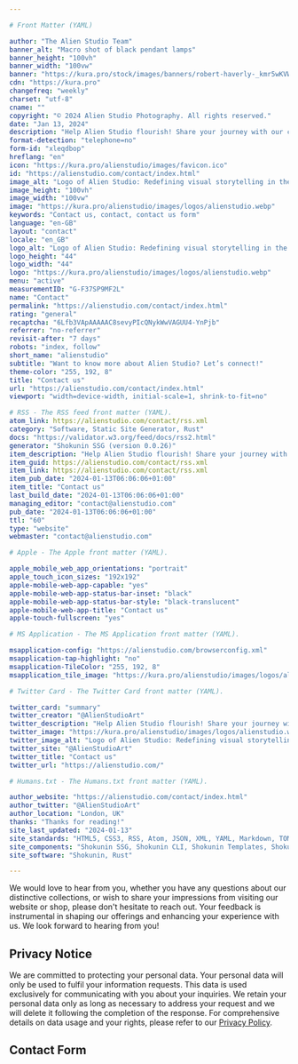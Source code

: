 ```yaml
---

# Front Matter (YAML)

author: "The Alien Studio Team"
banner_alt: "Macro shot of black pendant lamps"
banner_height: "100vh"
banner_width: "100vw"
banner: "https://kura.pro/stock/images/banners/robert-haverly-_kmr5wKVW7E.webp"
cdn: "https://kura.pro"
changefreq: "weekly"
charset: "utf-8"
cname: ""
copyright: "© 2024 Alien Studio Photography. All rights reserved."
date: "Jan 13, 2024"
description: "Help Alien Studio flourish! Share your journey with our collections & website. Your feedback propels us forward. Engage with us and be part of our growth story."
format-detection: "telephone=no"
form-id: "xleqdbop"
hreflang: "en"
icon: "https://kura.pro/alienstudio/images/favicon.ico"
id: "https://alienstudio.com/contact/index.html"
image_alt: "Logo of Alien Studio: Redefining visual storytelling in the digital age."
image_height: "100vh"
image_width: "100vw"
image: "https://kura.pro/alienstudio/images/logos/alienstudio.webp"
keywords: "Contact us, contact, contact us form"
language: "en-GB"
layout: "contact"
locale: "en_GB"
logo_alt: "Logo of Alien Studio: Redefining visual storytelling in the digital age."
logo_height: "44"
logo_width: "44"
logo: "https://kura.pro/alienstudio/images/logos/alienstudio.webp"
menu: "active"
measurementID: "G-F37SP9MF2L"
name: "Contact"
permalink: "https://alienstudio.com/contact/index.html"
rating: "general"
recaptcha: "6Lfb3VApAAAAAC8sevyPIcQNykWwVAGUU4-YnPjb"
referrer: "no-referrer"
revisit-after: "7 days"
robots: "index, follow"
short_name: "alienstudio"
subtitle: "Want to know more about Alien Studio? Let’s connect!"
theme-color: "255, 192, 8"
title: "Contact us"
url: "https://alienstudio.com/contact/index.html"
viewport: "width=device-width, initial-scale=1, shrink-to-fit=no"

# RSS - The RSS feed front matter (YAML).
atom_link: https://alienstudio.com/contact/rss.xml
category: "Software, Static Site Generator, Rust"
docs: "https://validator.w3.org/feed/docs/rss2.html"
generator: "Shokunin SSG (version 0.0.26)"
item_description: "Help Alien Studio flourish! Share your journey with our collections & website. Your feedback propels us forward. Engage with us and be part of our growth story."
item_guid: https://alienstudio.com/contact/rss.xml
item_link: https://alienstudio.com/contact/rss.xml
item_pub_date: "2024-01-13T06:06:06+01:00"
item_title: "Contact us"
last_build_date: "2024-01-13T06:06:06+01:00"
managing_editor: "contact@alienstudio.com"
pub_date: "2024-01-13T06:06:06+01:00"
ttl: "60"
type: "website"
webmaster: "contact@alienstudio.com"

# Apple - The Apple front matter (YAML).

apple_mobile_web_app_orientations: "portrait"
apple_touch_icon_sizes: "192x192"
apple-mobile-web-app-capable: "yes"
apple-mobile-web-app-status-bar-inset: "black"
apple-mobile-web-app-status-bar-style: "black-translucent"
apple-mobile-web-app-title: "Contact us"
apple-touch-fullscreen: "yes"

# MS Application - The MS Application front matter (YAML).

msapplication-config: "https://alienstudio.com/browserconfig.xml"
msapplication-tap-highlight: "no"
msapplication-TileColor: "255, 192, 8"
msapplication_tile_image: "https://kura.pro/alienstudio/images/logos/alienstudio.webp"

# Twitter Card - The Twitter Card front matter (YAML).

twitter_card: "summary"
twitter_creator: "@AlienStudioArt"
twitter_description: "Help Alien Studio flourish! Share your journey with our collections & website. Your feedback propels us forward. Engage with us and be part of our growth story."
twitter_image: "https://kura.pro/alienstudio/images/logos/alienstudio.webp"
twitter_image_alt: "Logo of Alien Studio: Redefining visual storytelling in the digital age."
twitter_site: "@AlienStudioArt"
twitter_title: "Contact us"
twitter_url: "https://alienstudio.com/"

# Humans.txt - The Humans.txt front matter (YAML).

author_website: "https://alienstudio.com/contact/index.html"
author_twitter: "@AlienStudioArt"
author_location: "London, UK"
thanks: "Thanks for reading!"
site_last_updated: "2024-01-13"
site_standards: "HTML5, CSS3, RSS, Atom, JSON, XML, YAML, Markdown, TOML"
site_components: "Shokunin SSG, Shokunin CLI, Shokunin Templates, Shokunin Themes, Kaishi SSG, Kaishi CLI, Kaishi Templates, Kaishi Themes"
site_software: "Shokunin, Rust"

---
```


We would love to hear from you, whether you have any questions about our distinctive collections, or wish to share your impressions from visiting our website or shop, please don't hesitate to reach out. Your feedback is instrumental in shaping our offerings and enhancing your experience with us. We look forward to hearing from you!

## Privacy Notice

We are committed to protecting your personal data. Your personal data will only be used to fulfil your information requests. This data is used exclusively for communicating with you about your inquiries. We retain your personal data only as long as necessary to address your request and we will delete it following the completion of the response. For comprehensive details on data usage and your rights, please refer to our [Privacy Policy](/privacy/index.html).

## Contact Form
